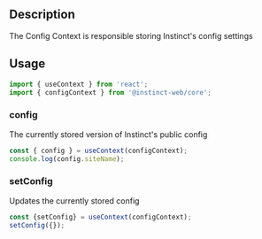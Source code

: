 ## Description
The Config Context is responsible storing Instinct's config settings

## Usage
```typescript
import { useContext } from 'react';
import { configContext } from '@instinct-web/core';
```

### config
The currently stored version of Instinct's public config

```typescript
const { config } = useContext(configContext);
console.log(config.siteName);
```

### setConfig
Updates the currently stored config
```typescript
const {setConfig} = useContext(configContext);
setConfig({});
```
